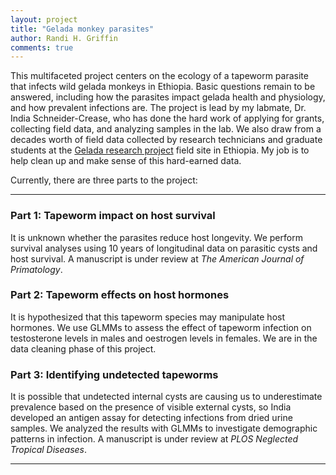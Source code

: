 ```yaml
---
layout: project
title: "Gelada monkey parasites"
author: Randi H. Griffin
comments: true
---
```


This multifaceted project centers on the ecology of a tapeworm parasite that infects wild gelada monkeys in Ethiopia. Basic questions remain to be answered, including how the parasites impact gelada health and physiology, and how prevalent infections are. The project is lead by my labmate, Dr. India Schneider-Crease, who has done the hard work of applying for grants, collecting field data, and analyzing samples in the lab. We also draw from a decades worth of field data collected by research technicians and graduate students at the <a target="_blank" href="https://sites.lsa.umich.edu/gelada/">Gelada research project</a> field site in Ethiopia. My job is to help clean up and make sense of this hard-earned data. 

Currently, there are three parts to the project:

___

### Part 1: Tapeworm impact on host survival

It is unknown whether the parasites reduce host longevity. We perform survival analyses using 10 years of longitudinal data on parasitic cysts and host survival. A manuscript is under review at *The American Journal of Primatology*. 

### Part 2: Tapeworm effects on host hormones

It is hypothesized that this tapeworm species may manipulate host hormones. We use GLMMs to assess the effect of tapeworm infection on testosterone levels in males and oestrogen levels in females. We are in the data cleaning phase of this project.

### Part 3: Identifying undetected tapeworms

It is possible that undetected internal cysts are causing us to underestimate prevalence based on the presence of visible external cysts, so India developed an antigen assay for detecting infections from dried urine samples. We analyzed the results with GLMMs to investigate demographic patterns in infection. A manuscript is under review at *PLOS Neglected Tropical Diseases*. 

___
